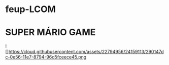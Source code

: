 # feup-LCOM

# SUPER MÁRIO GAME


![]https://cloud.githubusercontent.com/assets/22794956/24159113/290147dc-0e56-11e7-8794-96d5fceece45.png
